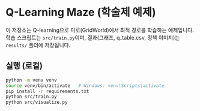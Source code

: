 # Q-Learning Maze (학술제 예제)

이 저장소는 Q-learning으로 미로(GridWorld)에서 최적 경로를 학습하는 예제입니다.
학습 스크립트는 `src/train.py`이며, 결과(그래프, q_table.csv, 정책 이미지)는 `results/` 폴더에 저장됩니다.

## 실행 (로컬)
```bash
python -m venv venv
source venv/bin/activate   # Windows: venv\Scripts\activate
pip install -r requirements.txt
python src/train.py
python src/visualize.py
